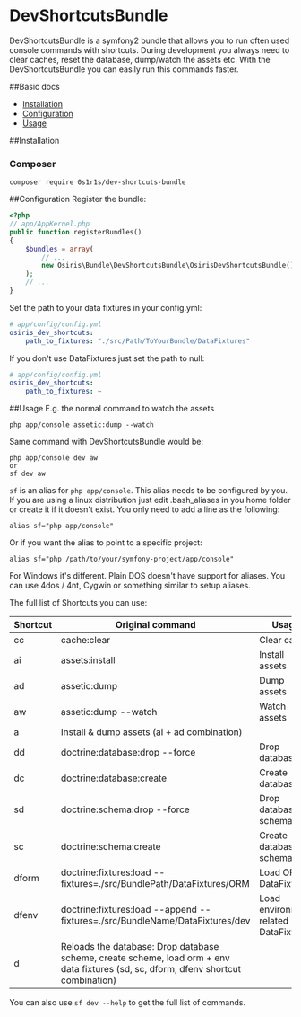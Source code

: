 DevShortcutsBundle
==================

DevShortcutsBundle is a symfony2 bundle that allows you to run often used console commands with shortcuts.
During development you always need to clear caches, reset the database, dump/watch the assets etc.
With the DevShortcutsBundle you can easily run this commands faster. 

##Basic docs
* [Installation](#installation)
* [Configuration](#configuration)
* [Usage](#usage)
 

##Installation
### Composer

    composer require 0s1r1s/dev-shortcuts-bundle

##Configuration
Register the bundle:

```php
<?php
// app/AppKernel.php
public function registerBundles()
{
    $bundles = array(
		// ...
		new Osiris\Bundle\DevShortcutsBundle\OsirisDevShortcutsBundle(),
	);
	// ...
}
```

Set the path to your data fixtures in your config.yml:

```yaml
# app/config/config.yml
osiris_dev_shortcuts:
    path_to_fixtures: "./src/Path/ToYourBundle/DataFixtures"
```
If you don't use DataFixtures just set the path to null:
```yaml
# app/config/config.yml
osiris_dev_shortcuts:
    path_to_fixtures: ~
```


##Usage
E.g. the normal command to watch the assets
```
php app/console assetic:dump --watch
```
Same command with DevShortcutsBundle would be:
```
php app/console dev aw
or
sf dev aw
```

```sf``` is an alias for ```php app/console```. This alias needs to be configured by you. If you are using a linux distribution just edit .bash_aliases in you home folder or create it if it doesn't exist.
You only need to add a line as the following:
```
alias sf="php app/console"
```
Or if you want the alias to point to a specific project:
```
alias sf="php /path/to/your/symfony-project/app/console"
```

For Windows it's different. Plain DOS doesn't have support for aliases. You can use 4dos / 4nt, Cygwin or something similar to setup aliases.

The full list of Shortcuts you can use:

Shortcut | Original command | Usage
------------ |-------------| -----
cc | cache:clear | Clear cache 
ai | assets:install | Install assets
ad | assetic:dump | Dump assets
aw | assetic:dump --watch |  Watch assets
a | Install & dump assets (ai + ad combination)
dd | doctrine:database:drop --force | Drop database
dc | doctrine:database:create | Create database
sd | doctrine:schema:drop --force | Drop database schema
sc | doctrine:schema:create | Create database schema
dform | doctrine:fixtures:load --fixtures=./src/BundlePath/DataFixtures/ORM | Load ORM DataFixtures
dfenv | doctrine:fixtures:load --append --fixtures=./src/BundleName/DataFixtures/dev | Load environment related DataFixtures
d | Reloads the database: Drop database scheme, create scheme, load orm + env data fixtures (sd, sc, dform, dfenv shortcut combination)

You can also use ```sf dev --help``` to get the full list of commands.
